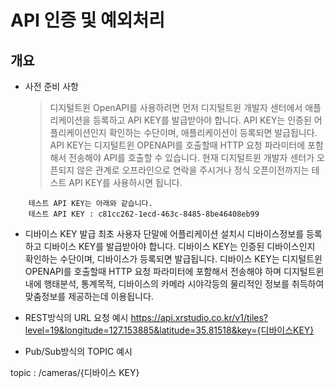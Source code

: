 # API 인증 및 예외처리

## 개요

* 사전 준비 사항
	> 디지털트윈 OpenAPI를 사용하려면 먼저 디지털트윈 개발자 센터에서 애플리케이션을 등록하고 API KEY를 발급받아야 합니다. API KEY는 인증된 어플리케이션인지 확인하는 수단이며, 애플리케이션이 등록되면 발급됩니다. API KEY는 디지털트윈 OPENAPI를 호출할때 HTTP 요청 파라미터에 포함해서 전송해야 API를 호출할 수 있습니다. 현재 디지털트윈 개발자 센터가 오픈되지 않은 관계로 오프라인으로 연락을 주시거나 정식 오픈이전까지는 테스트 API KEY를 사용하시면 됩니다.

```
	테스트 API KEY는 아래와 같습니다.	
	테스트 API KEY : c81cc262-1ecd-463c-8485-8be46408eb99
```

* 디바이스 KEY 발급
최초 사용자 단말에 어플리케이션 설치시 디바이스정보를 등록하고 디바이스 KEY를 
발급받아야 합니다.
디바이스 KEY는 인증된 디바이스인지 확인하는 수단이며, 디바이스가 등록되면   발급됩니다. 디바이스 KEY는 디지털트윈 OPENAPI를 호출할때 HTTP 요청 파라미터에 포함해서 전송해야 하며 디지털트윈내에 행태분석, 통계목적, 디바이스의 
카메라 시야각등의 물리적인 정보를 취득하여 맞춤정보를 제공하는데 이용됩니다.

* REST방식의 URL 요청 예시
https://api.xrstudio.co.kr/v1/tiles?level=19&longitude=127.153885&latitude=35.81518&key={디바이스KEY}


* Pub/Sub방식의 TOPIC 예시

topic : /cameras/{디바이스 KEY}
